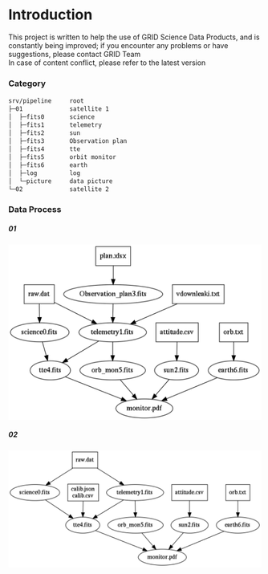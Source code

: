 # Introduction

This project is written to help the use of GRID Science Data Products, and is constantly being improved; if you encounter any problems or have suggestions, please contact GRID Team  
In case of content conflict, please refer to the latest version  

### Category
```
srv/pipeline     root  
├─01             satellite 1  
│  ├─fits0       science  
│  ├─fits1       telemetry  
│  ├─fits2       sun  
│  ├─fits3       Observation plan  
│  ├─fits4       tte  
│  ├─fits5       orbit monitor  
│  ├─fits6       earth  
│  ├─log         log  
│  └─picture     data picture  
└─02             satellite 2
```  

### Data Process
##### 01
<div align="center">  
    <img src="./_static/01.png" width = "600" align=center />
</div>

##### 02
<div align="center">  
    <img src="./_static/02.png" width = "600" align=center />
</div>